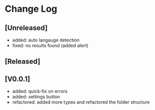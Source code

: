 # Change Log

## [Unreleased]

- added: auto langauge detection
- fixed: no results found (added alert)


## [Released]

## [V0.0.1]

- added: quick-fix on errors
- added: settings button 
- refactored: added more types and refactored the folder structure
